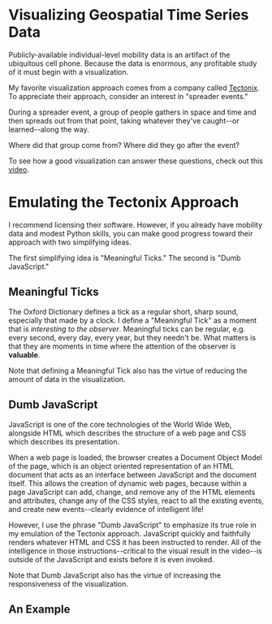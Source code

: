 # Visualizing Geospatial Time Series Data

Publicly-available individual-level mobility data is an artifact of the ubiquitous cell phone.  Because the data is enormous, any profitable study of it must begin with a visualization.

My favorite visualization approach comes from a company called [Tectonix](https://www.tectonix.com/).  To appreciate their approach, consider an interest in "spreader events."

During a spreader event, a group of people gathers in space and time and then spreads out from that point, taking whatever they've caught--or learned--along the way.  

Where did that group come from?  Where did they go after the event?

To see how a good visualization can answer these questions, check out this [video](https://twitter.com/tectonixgeo/status/1242628347034767361).

# Emulating the Tectonix Approach

I recommend licensing their software.  However, if you already have mobility data and modest Python skills, you can make good progress toward their approach with two simplifying ideas.  

The first simplifying idea is "Meaningful Ticks."  The second is "Dumb JavaScript."

## Meaningful Ticks
The Oxford Dictionary defines a tick as a regular short, sharp sound, especially that made by a clock.  I define a "Meaningful Tick" as a moment that is <em>interesting to the observer</em>.  Meaningful ticks can be regular, e.g. every second, every day, every year, but they needn't be.  What matters is that they are moments in time where the attention of the observer is <b>valuable</b>.  

Note that defining a Meaningful Tick also has the virtue of reducing the amount of data in the visualization.

## Dumb JavaScript
JavaScript is one of the core technologies of the World Wide Web, alongside HTML which describes the structure of a web page and CSS which describes its presentation.

When a web page is loaded, the browser creates a Document Object Model of the page, which is an object oriented representation of an HTML document that acts as an interface between JavaScript and the document itself. This allows the creation of dynamic web pages, because within a page JavaScript can add, change, and remove any of the HTML elements and attributes, change any of the CSS styles, react to all the existing events, and create new events--clearly evidence of intelligent life!

However, I use the phrase "Dumb JavaScript" to emphasize its true role in my emulation of the Tectonix approach.  JavaScript quickly and faithfully renders whatever HTML and CSS it has been instructed to render.  All of the intelligence in those instructions--critical to the visual result in the video--is outside of the JavaScript and exists before it is even invoked.  

Note that Dumb JavaScript also has the virtue of increasing the responsiveness of the visualization.

## An Example

